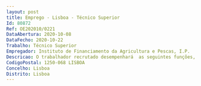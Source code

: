 ```yaml
--- 
layout: post
title: Emprego - Lisboa - Técnico Superior
Id: 80872
Ref: OE202010/0221
DataAbertura: 2020-10-08
DataFecho: 2020-10-22
Trabalho: Técnico Superior
Empregador: Instituto de Financiamento da Agricultura e Pescas, I.P.
Descricao: O trabalhador recrutado desempenhará  as seguintes funções, no Gabinete de Auditoria (GAU) Realização de trabalhos de auditoria interna, designadamente, de ações de auditoria e dos respetivos follow up no âmbito da avaliação do sistema de controlo interno do IFAP, I.P., nomeadamente no domínio da concessão de ajudas e apoios financiados pelo Fundo Europeu Agrícola de Garantia (FEAGA) e pelo Fundo Europeu Agrícola de Desenvolvimento Rural (FEADER) e colaboração na elaboração da Declaração de Gestão do IFAP, I.P., para cada exercício financeiro, destacando se as seguintes funções a) Desenvolver ações de auditoria, com vista à deteção de factos ou situações condicionantes ou impeditivas da realização dos objetivos definidos para a organização, bem como a identificação de não conformidades relativamente aos procedimentos e instruções de trabalho validadas b) Realização de testes aos controlos, inclusive, para avaliar os objetivos de processamento da informação (integralidade, exatidão, conformidade, disponibilidade) com recurso a técnicas de auditoria assistidas por computador (por exemplo  validação de dados e rotinas de deteção de erros, processamento de controles lógicos e cálculos aritméticos através da elaboração e execução de scripts com recurso ao SQL e ou na aplicação ACL, ou similares c) Elaborar relatórios de auditorias d) Participar na elaboração do plano anual de auditoria interna e) Elaborar programas e instrumentos de trabalho, calendarizar, orçamentar e relatar as auditorias desenvolvidas pelo serviço, de acordo com as normas técnicas de auditoria internacionalmente aceites f) Acompanhar a implementação das recomendações propostas em sede de auditoria que foram acolhidas pela direção superior.
CodigoPostal: 1250-068 LISBOA
Concelho: Lisboa
Distrito: Lisboa
--- 
```


